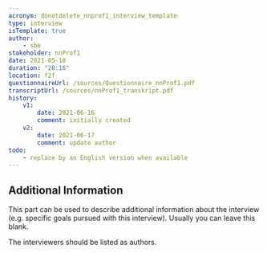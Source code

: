 ```yaml
---
acronym: donotdelete_nnprof1_interview_template
type: interview
isTemplate: true
author: 
    - sbe
stakeholder: nnProf1
date: 2021-05-10
duration: "28:16"
location: f2f
questionnaireUrl: /sources/Questionnaire_nnProf1.pdf
transcriptUrl: /sources/nnProf1_transkript.pdf
history:
    v1:
        date: 2021-06-16
        comment: initially created
    v2:
        date: 2021-06-17
        comment: update author
todo:
    - replace by an English version when available  
---
```


## Additional Information

This part can be used to describe additional information about the interview (e.g. specific goals pursued with
this interview). Usually you can leave this blank.

The interviewers should be listed as authors.
